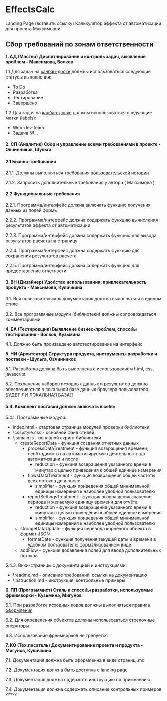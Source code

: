 # EffectsCalc

Landing Page (вставить ссылку) Калькулятор эффекта от автоматизации для проекта Максимовой

## Сбор требований по зонам ответственности

**1. АД (Мастер) Диспетчирование и контроль задач, выявление проблем - Максимова, Волков**

1.1 Для задач на [канбан-доске]() должны использоваться следующие статусы выполнения:                 
- To Do
- Разработка
- Тестирование
- Завершено

1.2 Для задач на [канбан-доске]() должны использоваться следующие метки (labels):                        
- Web-dev-team
- Задача №...

#### 2. СП (Аналитик) Сбор и управление всеми требованиями в проекте - Овчинников, Шульга

#### 2.1 Бизнес-требования

2.1.1. Должны выполняться требования [пользовательской истории](https://github.com/petiteprincesse/EffectsCalc/issues)

2.1.2. Запросить дополнительные требования у автора ( Максимова )

#### 2.2 Функциональные требования

2.2.1. Программа/интерфейс должна включать функцию получения данных из полей формы

2.2.2. Программа/интерфейс должна содержать функцию вычисления результатов эффекта от автоматизации

2.2.3. Программа/интерфейс должна содержать функцию для вывода результатов расчета на страницу

2.2.4. Программа/интерфейс должна содержать функцию для сохранения результатов расчета

2.2.5. Программа/интерфейс должна содержать функцию для предоставление отчетности

#### 3. ВН (Дизайнер) Удобство использования, привлекательность продукта - Максимова, Куличкина

3.1. Вся пользовательская документация должна выполняться в едином стиле

3.2. Все программные модули (библиотеки) должны сопровождаться комментариями

**4. БА (Тестировщик) Выявление бизнес-проблем, способы тестирования - Волков, Кузьмина**

4.1. Должно быть произведено автотестирование на интерфейс

**5. НИ (Архитектор) Структура продукта, инструменты разработки и поставки - Шульга, Овчинников**

5.1. Разработка должна быть выполнена с использованием html, css, javascript

5.2. Сохранение наборов исходных данных и результатов должно обеспечиваться в локальной базе данных браузера пользователя. БУДЕТ ЛИ ЛОКАЛЬНАЯ БАЗА?!

#### 5.4. Комплект поставки должен включать в себя:

5.4.1. Программные модули:
* index.html - стартовая страница модулей проверки библиотеки
* \css\style.css - основной файл стилей
* \js\main.js - основной скрипт библиотеки
  * createReportData - функция создания отчетных данных 
    + processDataTreatment - функция возвращения времени, необходимого на автоматизируемую деятельность до автоматизации и после
      - reduction - функция возвращения указанного времи в минутах с целью приведения к общей единице измерения
    + flowsDataTreatment - функция возвращения общей частоты всех потоков до и после
      - simplifier - функция приведения общей минимальной единицы измерения к наиболее удобной пользователю
    + reportSettingsTreatment - функция возвращения значение периода и желаемую единицу времени для отчёта
      - reduction - функция возвращения указанного времи в минутах с целью приведения к общей единице измерения
      - simplifier - функция приведения общей минимальной единицы измерения к наиболее удобной пользователю       
  * storageDataUpdate - функция перевода корневого объекта в формат JSON
    + formatDate - функция получения текущей даты и времени в удобном пользователю формализованном виде
  * addFlow - функция добавления полей для ввода дополнительных потоков

5.4.3. Вики-страницы с документацией и инструкциями:
- \readme.md - описание требований, ссылки на документацию
- \instruction.md - инструкция, контрольные примеры

**6. ПП (Программист) Стиль и способы разработки, используемые фреймворки - Кузьмина, Мигунов**

6.1. При разработке исходных кодов должны выполняться правила [оформления](https://learn.javascript.ru/coding-style)

6.2. Для определения объектов должны использоваться стрелочные операторы

6.3. Использование фреймворков не требуется

**7. КО (Тех.писатель) Документирование проекта и продукта - Мигунов, Куличкина**

7.1. Документация должна быть оформленна в виде страниц .md 

7.2. Документация должна быть доступна с landing page

7.3. Документация должна содержать инструкцию по применению

7.4. Документация должна содержать описание контрольных примеров ?????
